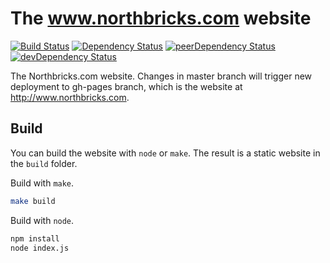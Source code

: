 
# The www.northbricks.com website
[![Build Status](https://travis-ci.org/NorthBricks/www.northbricks.com.svg)](https://travis-ci.org/NorthBricks/www.northbricks.com)
[![Dependency Status](https://img.shields.io/david/Northbricks/www.northbricks.com.svg?style=flat-square)](https://david-dm.org/Northbricks/www.northbricks.com)
[![peerDependency Status](https://img.shields.io/david/peer/Northbricks/www.northbricks.com.svg?style=flat-square)](https://david-dm.org/Northbricks/www.northbricks.com?type=peer)
[![devDependency Status](https://img.shields.io/david/dev/Northbricks/www.northbricks.com.svg?style=flat-square)](https://david-dm.org/Northbricks/www.northbricks.com?type=dev)

The Northbricks.com website. Changes in master branch will trigger new deployment to gh-pages branch, which is the website at http://www.northbricks.com.

## Build

You can build the website with `node` or `make`. The result is a static website in the `build` folder.

Build with `make`.
```sh
make build
```

Build with `node`.
```sh
npm install
node index.js
```
